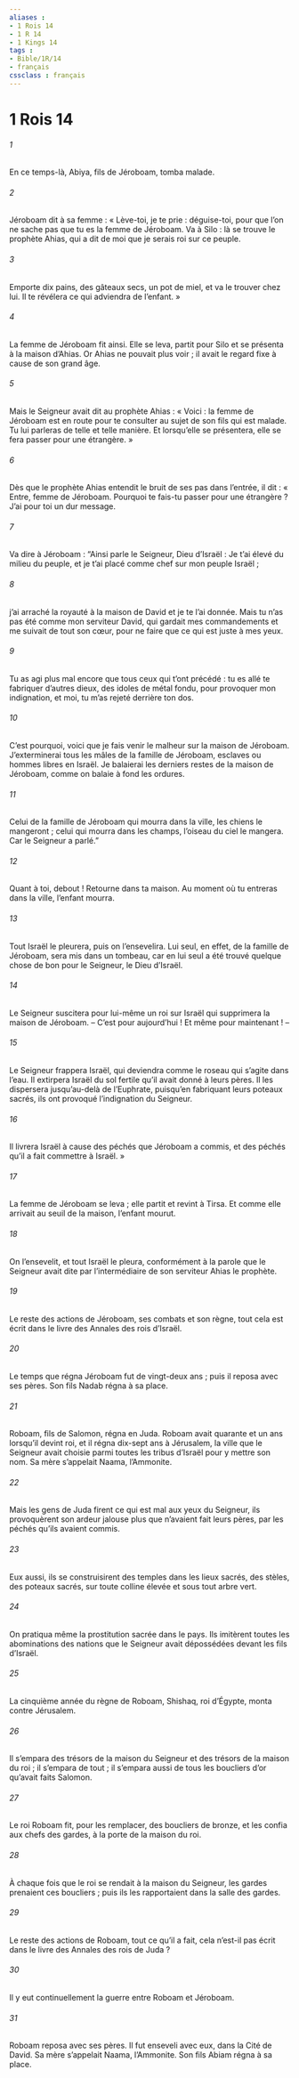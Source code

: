 ```yaml
---
aliases : 
- 1 Rois 14
- 1 R 14
- 1 Kings 14
tags : 
- Bible/1R/14
- français
cssclass : français
---
```


# 1 Rois 14

###### 1
En ce temps-là, Abiya, fils de Jéroboam, tomba malade.
###### 2
Jéroboam dit à sa femme : « Lève-toi, je te prie : déguise-toi, pour que l’on ne sache pas que tu es la femme de Jéroboam. Va à Silo : là se trouve le prophète Ahias, qui a dit de moi que je serais roi sur ce peuple.
###### 3
Emporte dix pains, des gâteaux secs, un pot de miel, et va le trouver chez lui. Il te révélera ce qui adviendra de l’enfant. »
###### 4
La femme de Jéroboam fit ainsi. Elle se leva, partit pour Silo et se présenta à la maison d’Ahias. Or Ahias ne pouvait plus voir ; il avait le regard fixe à cause de son grand âge.
###### 5
Mais le Seigneur avait dit au prophète Ahias : « Voici : la femme de Jéroboam est en route pour te consulter au sujet de son fils qui est malade. Tu lui parleras de telle et telle manière. Et lorsqu’elle se présentera, elle se fera passer pour une étrangère. »
###### 6
Dès que le prophète Ahias entendit le bruit de ses pas dans l’entrée, il dit : « Entre, femme de Jéroboam. Pourquoi te fais-tu passer pour une étrangère ? J’ai pour toi un dur message.
###### 7
Va dire à Jéroboam : “Ainsi parle le Seigneur, Dieu d’Israël : Je t’ai élevé du milieu du peuple, et je t’ai placé comme chef sur mon peuple Israël ;
###### 8
j’ai arraché la royauté à la maison de David et je te l’ai donnée. Mais tu n’as pas été comme mon serviteur David, qui gardait mes commandements et me suivait de tout son cœur, pour ne faire que ce qui est juste à mes yeux.
###### 9
Tu as agi plus mal encore que tous ceux qui t’ont précédé : tu es allé te fabriquer d’autres dieux, des idoles de métal fondu, pour provoquer mon indignation, et moi, tu m’as rejeté derrière ton dos.
###### 10
C’est pourquoi, voici que je fais venir le malheur sur la maison de Jéroboam. J’exterminerai tous les mâles de la famille de Jéroboam, esclaves ou hommes libres en Israël. Je balaierai les derniers restes de la maison de Jéroboam, comme on balaie à fond les ordures.
###### 11
Celui de la famille de Jéroboam qui mourra dans la ville, les chiens le mangeront ; celui qui mourra dans les champs, l’oiseau du ciel le mangera. Car le Seigneur a parlé.”
###### 12
Quant à toi, debout ! Retourne dans ta maison. Au moment où tu entreras dans la ville, l’enfant mourra.
###### 13
Tout Israël le pleurera, puis on l’ensevelira. Lui seul, en effet, de la famille de Jéroboam, sera mis dans un tombeau, car en lui seul a été trouvé quelque chose de bon pour le Seigneur, le Dieu d’Israël.
###### 14
Le Seigneur suscitera pour lui-même un roi sur Israël qui supprimera la maison de Jéroboam. – C’est pour aujourd’hui ! Et même pour maintenant ! –
###### 15
Le Seigneur frappera Israël, qui deviendra comme le roseau qui s’agite dans l’eau. Il extirpera Israël du sol fertile qu’il avait donné à leurs pères. Il les dispersera jusqu’au-delà de l’Euphrate, puisqu’en fabriquant leurs poteaux sacrés, ils ont provoqué l’indignation du Seigneur.
###### 16
Il livrera Israël à cause des péchés que Jéroboam a commis, et des péchés qu’il a fait commettre à Israël. »
###### 17
La femme de Jéroboam se leva ; elle partit et revint à Tirsa. Et comme elle arrivait au seuil de la maison, l’enfant mourut.
###### 18
On l’ensevelit, et tout Israël le pleura, conformément à la parole que le Seigneur avait dite par l’intermédiaire de son serviteur Ahias le prophète.
###### 19
Le reste des actions de Jéroboam,
ses combats et son règne,
tout cela est écrit dans le livre des Annales des rois d’Israël.
###### 20
Le temps que régna Jéroboam fut de vingt-deux ans ;
puis il reposa avec ses pères.
Son fils Nadab régna à sa place.
###### 21
Roboam, fils de Salomon, régna en Juda. Roboam avait quarante et un ans lorsqu’il devint roi, et il régna dix-sept ans à Jérusalem, la ville que le Seigneur avait choisie parmi toutes les tribus d’Israël pour y mettre son nom. Sa mère s’appelait Naama, l’Ammonite.
###### 22
Mais les gens de Juda firent ce qui est mal aux yeux du Seigneur, ils provoquèrent son ardeur jalouse plus que n’avaient fait leurs pères, par les péchés qu’ils avaient commis.
###### 23
Eux aussi, ils se construisirent des temples dans les lieux sacrés, des stèles, des poteaux sacrés, sur toute colline élevée et sous tout arbre vert.
###### 24
On pratiqua même la prostitution sacrée dans le pays. Ils imitèrent toutes les abominations des nations que le Seigneur avait dépossédées devant les fils d’Israël.
###### 25
La cinquième année du règne de Roboam, Shishaq, roi d’Égypte, monta contre Jérusalem.
###### 26
Il s’empara des trésors de la maison du Seigneur et des trésors de la maison du roi ; il s’empara de tout ; il s’empara aussi de tous les boucliers d’or qu’avait faits Salomon.
###### 27
Le roi Roboam fit, pour les remplacer, des boucliers de bronze, et les confia aux chefs des gardes, à la porte de la maison du roi.
###### 28
À chaque fois que le roi se rendait à la maison du Seigneur, les gardes prenaient ces boucliers ; puis ils les rapportaient dans la salle des gardes.
###### 29
Le reste des actions de Roboam, tout ce qu’il a fait,
cela n’est-il pas écrit dans le livre des Annales des rois de Juda ?
###### 30
Il y eut continuellement la guerre entre Roboam et Jéroboam.
###### 31
Roboam reposa avec ses pères.
Il fut enseveli avec eux, dans la Cité de David.
Sa mère s’appelait Naama, l’Ammonite.
Son fils Abiam régna à sa place.
